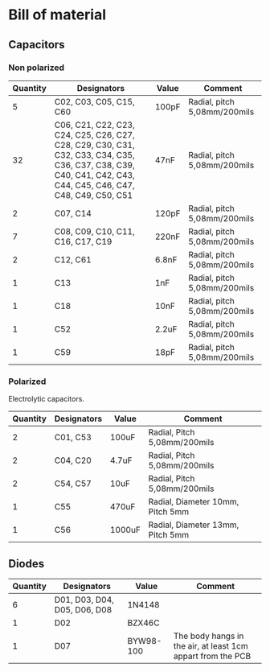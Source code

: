 # Bill of material

## Capacitors

### Non polarized

|Quantity|Designators|Value|Comment|
|---|---|---|---|
|5|C02, C03, C05, C15, C60|100pF|Radial, pitch 5,08mm/200mils|
|32|C06, C21, C22, C23, C24, C25, C26, C27, C28, C29, C30, C31, C32, C33, C34, C35, C36, C37, C38, C39, C40, C41, C42, C43, C44, C45, C46, C47, C48, C49, C50, C51|47nF|Radial, pitch 5,08mm/200mils|
|2|C07, C14|120pF|Radial, pitch 5,08mm/200mils|
|7|C08, C09, C10, C11, C16, C17, C19|220nF|Radial, pitch 5,08mm/200mils|
|2|C12, C61|6.8nF|Radial, pitch 5,08mm/200mils|
|1|C13|1nF|Radial, pitch 5,08mm/200mils|
|1|C18|10nF|Radial, pitch 5,08mm/200mils|
|1|C52|2.2uF|Radial, pitch 5,08mm/200mils|
|1|C59|18pF|Radial, pitch 5,08mm/200mils|


### Polarized

Electrolytic capacitors.

|Quantity|Designators|Value|Comment|
|---|---|---|---|
|2|C01, C53|100uF|Radial, Pitch 5,08mm/200mils|
|2|C04, C20|4.7uF|Radial, Pitch 5,08mm/200mils|
|2|C54, C57|10uF|Radial, Pitch 5,08mm/200mils|
|1|C55|470uF|Radial, Diameter 10mm, Pitch 5mm|
|1|C56|1000uF|Radial, Diameter 13mm, Pitch 5mm|


## Diodes

|Quantity|Designators|Value|Comment|
|---|---|---|---|
|6|D01, D03, D04, D05, D06, D08|1N4148||
|1|D02|BZX46C||
|1|D07|BYW98-100|The body hangs in the air, at least 1cm appart from the PCB|


